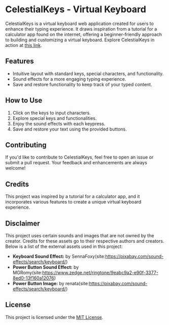 # CelestialKeys - Virtual Keyboard

CelestialKeys is a virtual keyboard web application created for users to enhance their typing experience. It draws inspiration from a tutorial for a calculator app found on the internet, offering a beginner-friendly approach to building and customizing a virtual keyboard.
Explore CelestialKeys in action at [this link](https://celestialkeyboard.netlify.app/).

## Features

- Intuitive layout with standard keys, special characters, and functionality.
- Sound effects for a more engaging typing experience.
- Save and restore functionality to keep track of your typed content.

## How to Use

1. Click on the keys to input characters.
2. Explore special keys and functionalities.
3. Enjoy the sound effects with each keypress.
4. Save and restore your text using the provided buttons.

## Contributing

If you'd like to contribute to CelestialKeys, feel free to open an issue or submit a pull request. Your feedback and enhancements are always welcome!

## Credits

This project was inspired by a tutorial for a calculator app, and it incorporates various features to create a unique virtual keyboard experience.

## Disclaimer

This project uses certain sounds and images that are not owned by the creator. Credits for these assets go to their respective authors and creators. Below is a list of the external assets used in this project:

- **Keyboard Sound Effect:** by SennaFoxy(site:https://pixabay.com/sound-effects/search/keyboard/)
- **Power Button Sound Effect:** by MGRomy(site:https://www.zedge.net/ringtone/9eabc9a2-e90f-3377-8ed0-13f160a12076)
- **Power Button Image:** by renata(site:https://pixabay.com/sound-effects/search/keyboard/)
## License

This project is licensed under the [MIT License](LICENSE).
